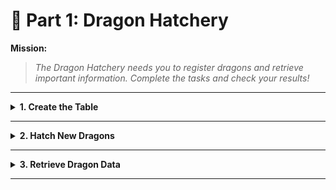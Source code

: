 
# 🥚 Part 1: Dragon Hatchery 

**Mission:**  
> _The Dragon Hatchery needs you to register dragons and retrieve important information. Complete the tasks and check your results!_

---

<details>
<summary><strong>1. Create the Table</strong></summary>

- Create a table named **Dragons** with the following fields:
  - Dragon ID (integer, primary key)
  - Name (text, cannot be null)
  - Element (text)
  - Age (integer)
  - Training Level (integer)

</details>

---

<details>
<summary><strong>2. Hatch New Dragons</strong></summary>

- Insert **five** dragons of your choice into the table.
- **Important:** use the following dragons for consistency:

| Name     | Element | Age | Training Level |
|:---------|:--------|:----|:---------------|
| Pyra     | Fire    | 5   | 2              |
| Aqua     | Water   | 3   | 1              |
| Glimmer  | Light   | 7   | 4              |
| Rocky    | Earth   | 6   | 3              |
| Zephyra  | Air     | 4   | 2              |

</details>

---

<details>
<summary><strong>3. Retrieve Dragon Data</strong></summary>

Perform the following retrievals and **compare your output** with the expected results:

<details>
<summary> a) List all dragons</summary>

**Expected Output:**

| id | name    | element | age | training_level |
|:--:|:-------:|:-------:|:---:|:--------------:|
| 1  | Pyra    | Fire    | 5   | 2              |
| 2  | Aqua    | Water   | 3   | 1              |
| 3  | Glimmer | Light   | 7   | 4              |
| 4  | Rocky   | Earth   | 6   | 3              |
| 5  | Zephyra | Air     | 4   | 2              |

</details>

<details>
<summary> b) List dragons younger than 5 years old</summary>

**Expected Output:**

| id | name    | element | age | training_level |
|:--:|:-------:|:-------:|:---:|:--------------:|
| 2  | Aqua    | Water   | 3   | 1              |
| 5  | Zephyra | Air     | 4   | 2              |

</details>

<details>
<summary> c) List dragons whose element is "Fire"</summary>

**Expected Output:**

| id | name  | element | age | training_level |
|:--:|:-----:|:-------:|:---:|:--------------:|
| 1  | Pyra  | Fire    | 5   | 2              |

</details>

<details>
<summary> d) List all dragons ordered by training level DESCENDING</summary>

**Expected Output:**

| id | name    | element | age | training_level |
|:--:|:-------:|:-------:|:---:|:--------------:|
| 3  | Glimmer | Light   | 7   | 4              |
| 4  | Rocky   | Earth   | 6   | 3              |
| 1  | Pyra    | Fire    | 5   | 2              |
| 5  | Zephyra | Air     | 4   | 2              |
| 2  | Aqua    | Water   | 3   | 1              |

</details>

<details>
<summary> e) List dragons whose name starts with "Z"</summary>

**Expected Output:**

| id | name    | element | age | training_level |
|:--:|:-------:|:-------:|:---:|:--------------:|
| 5  | Zephyra | Air     | 4   | 2              |

</details>

<details>
<summary> f) Find dragons whose element is "Water" or "Earth" AND are younger than 6 years old</summary>

**Expected Output:**

| id | name    | element | age | training_level |
|:--:|:-------:|:-------:|:---:|:--------------:|
| 2  | Aqua    | Water   | 3   | 1              |

</details>

</details>

---


